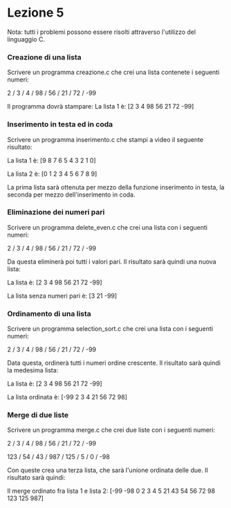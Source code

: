 # Lezione 5

Nota: tutti i problemi possono essere risolti attraverso l'utilizzo del linguaggio C.

### Creazione di una lista
Scrivere un programma creazione.c che crei una lista contenete i seguenti numeri:

2 / 3 / 4 / 98 / 56 / 21 / 72 / -99

Il programma dovrà stampare: La lista 1 è: [2 3 4 98 56 21 72 -99]

### Inserimento in testa ed in coda
Scrivere un programma inserimento.c che stampi a video il seguente risultato:

La lista 1 è: [9 8 7 6 5 4 3 2 1 0]

La lista 2 è: [0 1 2 3 4 5 6 7 8 9]

La prima lista sarà ottenuta per mezzo della funzione inserimento in testa, la seconda per mezzo dell'inserimento in coda.

### Eliminazione dei numeri pari
Scrivere un programma delete_even.c che crei una lista con i seguenti numeri:

2 / 3 / 4 / 98 / 56 / 21 / 72 / -99

Da questa eliminerà poi tutti i valori pari. Il risultato sarà quindi una nuova lista:

La lista è: [2 3 4 98 56 21 72 -99]

La lista senza numeri pari è: [3 21 -99]

### Ordinamento di una lista
Scrivere un programma selection_sort.c che crei una lista con i seguenti numeri:

2 / 3 / 4 / 98 / 56 / 21 / 72 / -99

Data questa, ordinerà tutti i numeri ordine crescente. Il risultato sarà quindi la medesima lista:

La lista è: [2 3 4 98 56 21 72 -99]

La lista ordinata è: [-99 2 3 4 21 56 72 98]


### Merge di due liste
Scrivere un programma merge.c che crei due liste con i seguenti numeri:

2 / 3 / 4 / 98 / 56 / 21 / 72 / -99

123 / 54 / 43 / 987 / 125 / 5 / 0 / -98

Con queste crea una terza lista, che sarà l'unione ordinata delle due. Il risultato sarà quindi:

Il merge ordinato fra lista 1 e lista 2: [-99 -98 0 2 3 4 5 21 43 54 56 72 98 123 125 987]
